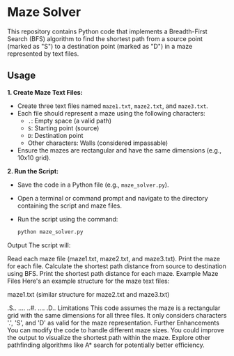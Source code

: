 # Maze Solver

This repository contains Python code that implements a Breadth-First Search (BFS) algorithm to find the shortest path from a source point (marked as "S") to a destination point (marked as "D") in a maze represented by text files.

## Usage

**1. Create Maze Text Files:**

- Create three text files named `maze1.txt`, `maze2.txt`, and `maze3.txt`.
- Each file should represent a maze using the following characters:
  - `.`: Empty space (a valid path)
  - `S`: Starting point (source)
  - `D`: Destination point
  - Other characters: Walls (considered impassable)
- Ensure the mazes are rectangular and have the same dimensions (e.g., 10x10 grid).

**2. Run the Script:**

- Save the code in a Python file (e.g., `maze_solver.py`).
- Open a terminal or command prompt and navigate to the directory containing the script and maze files.
- Run the script using the command:

  ```bash
  python maze_solver.py
Output
The script will:

Read each maze file (maze1.txt, maze2.txt, and maze3.txt).
Print the maze for each file.
Calculate the shortest path distance from source to destination using BFS.
Print the shortest path distance for each maze.
Example Maze Files
Here's an example structure for the maze text files:

maze1.txt (similar structure for maze2.txt and maze3.txt)

.S..
....
..#.
....
.D..
Limitations
This code assumes the maze is a rectangular grid with the same dimensions for all three files.
It only considers characters '.', 'S', and 'D' as valid for the maze representation.
Further Enhancements
You can modify the code to handle different maze sizes.
You could improve the output to visualize the shortest path within the maze.
Explore other pathfinding algorithms like A* search for potentially better efficiency.
